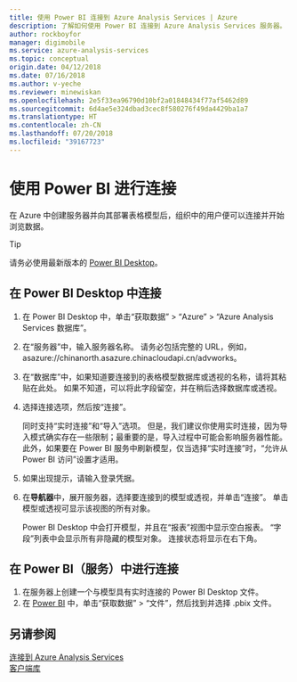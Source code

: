 ```yaml
---
title: 使用 Power BI 连接到 Azure Analysis Services | Azure
description: 了解如何使用 Power BI 连接到 Azure Analysis Services 服务器。
author: rockboyfor
manager: digimobile
ms.service: azure-analysis-services
ms.topic: conceptual
origin.date: 04/12/2018
ms.date: 07/16/2018
ms.author: v-yeche
ms.reviewer: minewiskan
ms.openlocfilehash: 2e5f33ea96790d10bf2a01848434f77af5462d89
ms.sourcegitcommit: 6d4ae5e324dbad3cec8f580276f49da4429ba1a7
ms.translationtype: HT
ms.contentlocale: zh-CN
ms.lasthandoff: 07/20/2018
ms.locfileid: "39167723"
---
```

# <a name="connect-with-power-bi"></a>使用 Power BI 进行连接

在 Azure 中创建服务器并向其部署表格模型后，组织中的用户便可以连接并开始浏览数据。 

> [!TIP]
> 请务必使用最新版本的 [Power BI Desktop](https://powerbi.microsoft.com/desktop/)。
> 
> 

## <a name="connect-in-power-bi-desktop"></a>在 Power BI Desktop 中连接

1. 在 Power BI Desktop 中，单击“获取数据” > “Azure” > “Azure Analysis Services 数据库”。

2. 在“服务器”中，输入服务器名称。 请务必包括完整的 URL，例如，asazure://chinanorth.asazure.chinacloudapi.cn/advworks。
<!-- Not Available on China East -->

3. 在“数据库”中，如果知道要连接到的表格模型数据库或透视的名称，请将其粘贴在此处。 如果不知道，可以将此字段留空，并在稍后选择数据库或透视。

4. 选择连接选项，然后按“连接”。 

    同时支持“实时连接”和“导入”选项。 但是，我们建议你使用实时连接，因为导入模式确实存在一些限制；最重要的是，导入过程中可能会影响服务器性能。 此外，如果要在 Power BI 服务中刷新模型，仅当选择“实时连接”时，“允许从 Power BI 访问”设置才适用。

5. 如果出现提示，请输入登录凭据。 

6. 在**导航器**中，展开服务器，选择要连接到的模型或透视，并单击“连接”。 单击模型或透视可显示该视图的所有对象。

    Power BI Desktop 中会打开模型，并且在“报表”视图中显示空白报表。 “字段”列表中会显示所有非隐藏的模型对象。 连接状态将显示在右下角。

## <a name="connect-in-power-bi-service"></a>在 Power BI（服务）中进行连接

1. 在服务器上创建一个与模型具有实时连接的 Power BI Desktop 文件。
2. 在 [Power BI](https://powerbi.microsoft.com) 中，单击“获取数据” > “文件”，然后找到并选择 .pbix 文件。

## <a name="see-also"></a>另请参阅
[连接到 Azure Analysis Services](analysis-services-connect.md)   
[客户端库](analysis-services-data-providers.md)

<!--Update_Description: update meta properties, wording update -->